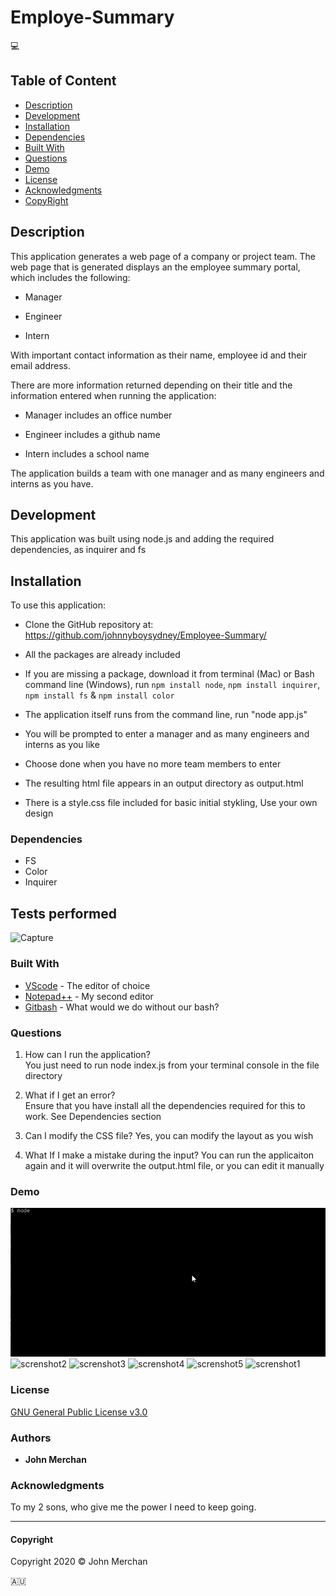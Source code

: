 # Employe-Summary

:computer:

## Table of Content

- [Description](#description)
- [Development](#development)
- [Installation](#installation)
- [Dependencies](#dependencies)
- [Built With](#built-with)
- [Questions](#questions)
- [Demo](#demo)
- [License](#license)
- [Acknowledgments](#acknowledgments)
- [CopyRight](#copyright)

## Description

This application generates a web page of a company or project team. The web page that is generated displays an the employee summary portal, which includes the following:

* Manager

* Engineer

* Intern

With important contact information as their name, employee id and their email address.

There are more information returned depending on their title and the information entered when running the application:

* Manager includes an office number

* Engineer includes a github name

* Intern includes a school name

The application builds a team with one manager and as many engineers and interns as you have.

## Development

This application was built using node.js and adding the required dependencies, as inquirer and fs

## Installation

To use this application:

* Clone the GitHub repository at: https://github.com/johnnyboysydney/Employee-Summary/

* All the packages are already included

* If you are missing a package, download it from terminal (Mac) or Bash command line (Windows), run ```npm install node```, ```npm install inquirer```, ```npm install fs``` & ```npm install color```

* The application itself runs from the command line, run "node app.js"

* You will be prompted to enter a manager and as many engineers and interns as you like

* Choose done when you have no more team members to enter

* The resulting html file appears in an output directory as output.html

* There is a style.css file included for basic initial stykling, Use your own design

### Dependencies

- FS
- Color
- Inquirer

## Tests performed

![Capture](https://user-images.githubusercontent.com/54227198/80297068-3ec9b380-87c3-11ea-80b5-ced619dfd0f8.JPG)


### Built With

* [VScode](https://code.visualstudio.com/) - The editor of choice
* [Notepad++](https://notepad-plus-plus.org/) - My second editor
* [Gitbash](https://gitforwindows.org/) - What would we do without our bash?

### Questions

1. How can I run the application?  
You just need to run node index.js from your terminal console in the file directory

2. What if I get an error?  
Ensure that you have install all the dependencies required for this to work. See Dependencies section

3. Can I modify the CSS file?
Yes, you can modify the layout as you wish

4. What If I make a mistake during the input?
You can run the applicaiton again and it will overwrite the output.html file, or you can edit it manually

### Demo

![Demo](./demo/demo1.gif)
![screnshot2](https://user-images.githubusercontent.com/54227198/80301512-f2449f00-87e7-11ea-8a83-4e06b1e12c95.jpg)
![screnshot3](https://user-images.githubusercontent.com/54227198/80301514-f2dd3580-87e7-11ea-951d-ae09ca772f6f.jpg)
![screnshot4](https://user-images.githubusercontent.com/54227198/80301515-f375cc00-87e7-11ea-8444-c4d13aed1a46.jpg)
![screnshot5](https://user-images.githubusercontent.com/54227198/80301516-f4a6f900-87e7-11ea-9f80-bf1650eb09f3.jpg)
![screnshot1](https://user-images.githubusercontent.com/54227198/80301507-efe24500-87e7-11ea-96c0-0dfa211521d0.jpg)

### License

[GNU General Public License v3.0](./LICENSE)

### Authors

* **John Merchan** 

### Acknowledgments

To my 2 sons, who give me the power I need to keep going.

***

#### Copyright

Copyright 2020 &copy; John Merchan

:australia:



